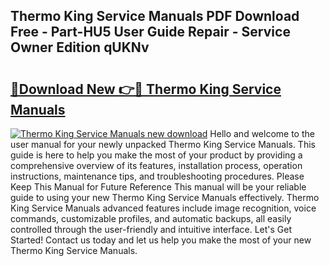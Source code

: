 ## Thermo King Service Manuals PDF Download Free - Part-HU5 User Guide Repair - Service Owner Edition qUKNv

# <h2><a href="http://bc36408.oget.top/?id=Thermo+King+Service+Manuals">🔗Download New 👉🔴 Thermo King Service Manuals</a></h2>

[![Thermo King Service Manuals new download](https://i.imgur.com/5g1atiW.png)](http://bc36408.oget.top/?id=Thermo+King+Service+Manuals)
Hello and welcome to the user manual for your newly unpacked Thermo King Service Manuals. This guide is here to help you make the most of your product by providing a comprehensive overview of its features, installation process, operation instructions, maintenance tips, and troubleshooting procedures. Please Keep This Manual for Future Reference This manual will be your reliable guide to using your new Thermo King Service Manuals effectively. Thermo King Service Manuals advanced features include image recognition, voice commands, customizable profiles, and automatic backups, all easily controlled through the user-friendly and intuitive interface. Let's Get Started! Contact us today and let us help you make the most of your new Thermo King Service Manuals.
